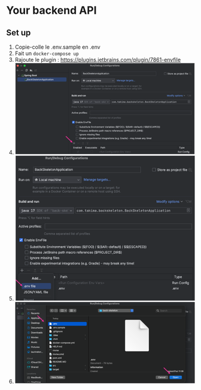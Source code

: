 # Your backend API

## Set up 
1. Copie-colle le .env.sample en .env
2. Fait un `docker-compose up`
2. Rajoute le plugin : https://plugins.jetbrains.com/plugin/7861-envfile
3. <img src="img-readme/img.png">
3. <img src="img-readme/img_1.png">
3. <img src="img-readme/img_2.png">
